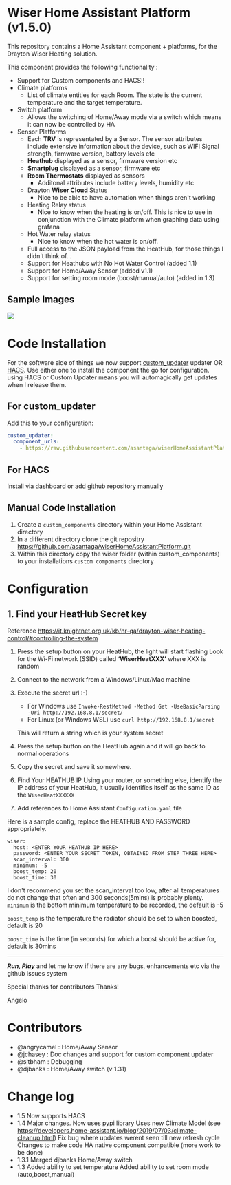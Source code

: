 # Wiser Home Assistant Platform (v1.5.0)


This repository contains a Home Assistant component + platforms, for the Drayton Wiser Heating solution.

This component provides the following functionality :

- Support for Custom components and HACS!!
- Climate platforms
    - List of climate entities for each Room. The state is the current temperature and the target temperature.  
- Switch platform
   - Allows the switching of Home/Away mode via a switch which means it can now be controlled by HA
- Sensor Platforms
    - Each **TRV** is representated by a Sensor. The sensor attributes include extensive information about the device, such as WIFI Signal strength, firmware version, battery levels etc
    - **Heathub** displayed as a sensor, firmware version etc
    - **Smartplug** displayed as a sensor, firmware etc
    - **Room Thermostats** displayed as sensors
        - Additonal attributes include battery levels, humidity etc
    - Drayton **Wiser Cloud** Status
        - Nice to be able to have automation when things aren't working
    - Heating Relay status
        - Nice to know when the heating is on/off. This is nice to use in conjunction with the Climate platform when graphing data using grafana
    - Hot Water relay status
        - Nice to know when the hot water is on/off. 
    - Full access to the JSON payload from the HeatHub, for those things I didn't think of... 
    - Support for Heathubs with No Hot Water Control (added 1.1)
    - Support for Home/Away Sensor (added v1.1)
    - Support for setting room mode (boost/manual/auto) (added in 1.3)



## Sample Images

![](https://raw.githubusercontent.com/asantaga/wiserHomeAssistantPlatform/master/docs/homeassistant_sample.jpg)


# Code Installation

For the software side of things we now support  [custom_updater](https://github.com/custom-components/custom_updater)  updater OR [HACS](https://custom-components.github.io/hacs/). 
Use either one to install the component the go for configuration. using HACS or Custom Updater means you will automagically get updates when I release them.

## For custom_updater

Add this to your configuration:
```yaml
custom_updater:
  component_urls:
    - https://raw.githubusercontent.com/asantaga/wiserHomeAssistantPlatform/master/custom_components.json
```

## For HACS
Install via dashboard or add github repository manually


## Manual Code Installation


1. Create a `custom_components` directory within your Home Assistant directory
2. In a different directory clone the git repositry https://github.com/asantaga/wiserHomeAssistantPlatform.git
3. Within this directory copy the wiser folder (within custom_components) to your installations ```custom components``` directory


# Configuration


## 1. Find your HeatHub Secret key
Reference https://it.knightnet.org.uk/kb/nr-qa/drayton-wiser-heating-control/#controlling-the-system
1. Press the setup button on your HeatHub, the light will start flashing
Look for the Wi-Fi network (SSID) called **‘WiserHeatXXX’** where XXX is random
2. Connect to the network from a Windows/Linux/Mac machine
3. Execute the secret url :-)
   * For Windows use `Invoke-RestMethod -Method Get -UseBasicParsing -Uri http://192.168.8.1/secret/` 
   * For Linux (or Windows WSL) use `curl http://192.168.8.1/secret`

   This will return a string which is your system secret

4. Press the setup button on the HeatHub again and it will go back to normal operations
5. Copy the secret and save it somewhere.
6. Find Your HEATHUB IP
Using your router, or something else, identify the IP address of your HeatHub, it usually identifies itself as the same ID as the ``WiserHeatXXXXXX`` 

7. Add references to Home Assistant `Configuration.yaml` file 

Here is a sample config, replace the HEATHUB AND PASSWORD appropriately.
```
wiser:
  host: <ENTER YOUR HEATHUB IP HERE>
  password: <ENTER YOUR SECRET TOKEN, OBTAINED FROM STEP THREE HERE>
  scan_interval: 300
  minimum: -5
  boost_temp: 20
  boost_time: 30
```

I don't recommend you set the scan_interval too low, after all temperatures do not change that often and 300 seconds(5mins) is probably plenty.
```minimum``` is the bottom minimum temperature to be recorded, the default is -5

```boost_temp``` is the temperature the radiator should be set to when boosted, default is 20

```boost_time``` is the time (in seconds) for which a boost should be active for, default is 30mins

------

***Run, Play*** and let me know if there are any bugs, enhancements etc via the github issues system

Special thanks for contributors 
Thanks!

Angelo

# Contributors

- @angrycamel  : Home/Away Sensor
- @jchasey     : Doc changes and support for custom component updater
- @sjtbham     : Debugging
- @djbanks     : Home/Away switch (v 1.31)

# Change log
- 1.5 	   Now supports HACS
- 1.4      Major changes. Now uses pypi library 
           Uses new Climate Model (see https://developers.home-assistant.io/blog/2019/07/03/climate-cleanup.html)
           Fix bug where updates werent seen till new refresh cycle
           Changes to make code HA native component compatible (more work to be done)
- 1.3.1    Merged djbanks Home/Away switch
- 1.3      Added ability to set temperature
           Added ability to set room mode (auto,boost,manual)


